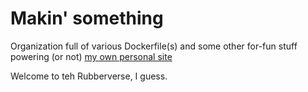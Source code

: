 # Makin' something

Organization full of various Dockerfile(s) and some other for-fun stuff powering (or not) [my own personal site](https://rubberverse.xyz)

Welcome to teh Rubberverse, I guess.
